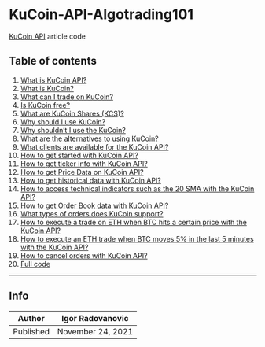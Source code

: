 # KuCoin-API-Algotrading101

[KuCoin API](https://algotrading101.com/learn/kucoin-api-guide/) article code

## Table of contents

<ol><li><a href="https://algotrading101.com/learn/kucoin-api-guide/#what-is-kucoin-api">What is KuCoin API?</a></li><li><a href="https://algotrading101.com/learn/kucoin-api-guide/#what-is-kucoin">What is KuCoin?</a></li><li><a href="https://algotrading101.com/learn/kucoin-api-guide/#trade-kucoin">What can I trade on KuCoin?</a></li><li><a href="https://algotrading101.com/learn/kucoin-api-guide/#is-kucoin-free">Is KuCoin free?</a></li><li><a href="https://algotrading101.com/learn/kucoin-api-guide/#kcs">What are KuCoin Shares (KCS)?</a></li><li><a href="https://algotrading101.com/learn/kucoin-api-guide/#pros">Why should I use KuCoin?</a></li><li><a href="https://algotrading101.com/learn/kucoin-api-guide/#cons">Why shouldn’t I use the KuCoin?</a></li><li><a href="https://algotrading101.com/learn/kucoin-api-guide/#alternatives">What are the alternatives to using KuCoin?</a></li><li><a href="https://algotrading101.com/learn/kucoin-api-guide/#clients">What clients are available for the KuCoin API?</a></li><li><a href="https://algotrading101.com/learn/kucoin-api-guide/#getting-started-kucoin-api">How to get started with KuCoin API?</a></li><li><a href="https://algotrading101.com/learn/kucoin-api-guide/#get-ticker-kucoin-api">How to get ticker info with KuCoin API?</a></li><li><a href="https://algotrading101.com/learn/kucoin-api-guide/#get-price-data-kucoin-api">How to get Price Data on KuCoin API?</a></li><li><a href="https://algotrading101.com/learn/kucoin-api-guide/#get-historical-data-kucoin-api">How to get historical data with KuCoin API?</a></li><li><a href="https://algotrading101.com/learn/kucoin-api-guide/#indicators">How to access technical indicators such as the 20 SMA with the KuCoin API?</a></li><li><a href="https://algotrading101.com/learn/kucoin-api-guide/#get-order-book-data-kucoin-api">How to get Order Book data with KuCoin API?</a></li><li><a href="https://algotrading101.com/learn/kucoin-api-guide/#order">What types of orders does KuCoin support?</a></li><li><a href="https://algotrading101.com/learn/kucoin-api-guide/#order-example1">How to execute a trade on ETH when BTC hits a certain price with the KuCoin API?</a></li><li><a href="https://algotrading101.com/learn/kucoin-api-guide/#order-example2">How to execute an ETH trade when BTC moves 5% in the last 5 minutes with the KuCoin API?</a></li><li><a href="https://algotrading101.com/learn/kucoin-api-guide/#cancel-order-kucoin-api">How to cancel orders with KuCoin API?</a></li><li><a href="https://algotrading101.com/learn/kucoin-api-guide/#full-code">Full code</a></li></ol>

---------
## Info

| Author | Igor Radovanovic
--- | ---
| Published | November 24, 2021
